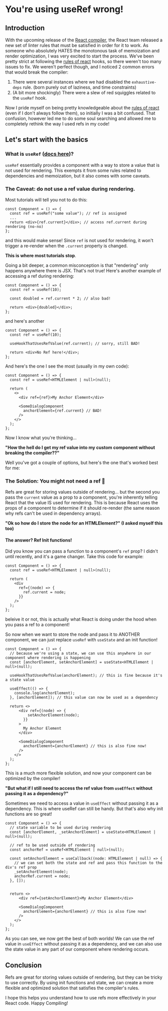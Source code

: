 # You're using useRef wrong!

## Introduction

With the upcoming release of the [React compiler](https://react.dev/learn/react-compiler), the React team released a new set of linter rules that must be satisfied in order for it to work.
As someone who absolutely HATES the monotonous task of memoization and render optimization, I was very excited to start the process.
We've been pretty strict at following the [rules of react](https://react.dev/reference/rules) hooks, so there weren't too many issues to fix.
We weren't perfect though, and I noticed 2 common errors that would break the compiler:

1. There were several instances where we had disabled the `exhaustive-deps` rule. (born purely out of laziness, and time constraints)
2. (A bit more shockingly) There were a slew of red squiggles related to the `useRef` hook.

Now I pride myself on being pretty knowledgeable about the [rules of react](https://react.dev/reference/rules) (even if I don't always follow them), so initially I was a bit confused. That confusion, however led me to do some soul searching and allowed me to completely rethink the way I used refs in my code!

## Let's start with the basics

### What is `useRef` ([docs here](https://react.dev/reference/react/useRef))?

`useRef` essentially provides a component with a way to store a value that is not used for rendering.
This exempts it from some rules related to dependencies and memoization, but it also comes with some caveats.

### The Caveat: do not use a ref value during rendering.

Most tutorials will tell you not to do this:

```tsx
const Component = () => {
  const ref = useRef("some value"); // ref is assigned
  ...
  return <div>{ref.current}</div>; // access ref.current during rendering (no-no)
};
```

and this would make sense! Since `ref` is not used for rendering, it won't trigger a re-render when the `.current` property is changed.

**This is where most tutorials stop**.

Going a bit deeper, a common misconception is that "rendering" only happens anywhere there is JSX. That's not true! Here's another example of accessing a ref during rendering:

```tsx
const Component = () => {
  const ref = useRef(10);

  const doubled = ref.current * 2; // also bad!

  return <div>{doubled}</div>;
};
```

and here's another

```tsx
const Component = () => {
  const ref = useRef(10);

  useHookThatUsesRefValue(ref.current); // sorry, still BAD!

  return <div>No Ref here!</div>;
};
```

And here's the one I see the most (usually in my own code):

```tsx
const Component = () => {
  const ref = useRef<HTMLElement | null>(null);

  return (
    <>
      <div ref={ref}>My Anchor Element</div>

      <SomeDialogComponent
        anchorElement={ref.current} // BAD!
      />
    </>
  );
};
```

Now I know what you're thinking...

**"How the hell do I get my ref value into my custom component without breaking the compiler??"**

Well you've got a couple of options, but here's the one that's worked best for me:

### The Solution: You might not need a ref 🤯

Refs are great for storing values outside of rendering... but the second you pass the `current` value as a prop to a component, you're inherently telling React that the value IS used for rendering. This is because React uses the props of a component to determine if it should re-render (the same reason why refs can't be used in dependency arrays).

**"Ok so how do I store the node for an HTMLElement?" (I asked myself this too)**

#### The answer? Ref Init functions!

Did you know you can pass a function to a component's `ref` prop? I didn't until recently, and it's a game changer. Take this code for example:

```tsx
const Component = () => {
  const ref = useRef<HTMLElement | null>(null);

  return (
    <div
      ref={(node) => {
        ref.current = node;
      }}
    />
  );
};
```

beleive it or not, this is actually what React is doing under the hood when you pass a ref to a component!

So now when we want to store the node and pass it to ANOTHER component, we can just replace `useRef` with `useState` and an init function!

```tsx
const Component = () => {
  // because we're using a state, we can use this anywhere in our component where rendering is happening
  const [anchorElement, setAnchorElement] = useState<HTMLElement | null>(null);

  useHookThatUsesRefValue(anchorElement); // this is fine because it's a state value

  useEffect(() => {
    console.log(anchorElement);
  }, [anchorElement]); // this value can now be used as a dependency

  return <>
      <div ref={(node) => {
          setAnchorElement(node);
        }}
      >
        My Anchor Element
      </div>

      <SomeDialogComponent
        anchorElement={anchorElement} // this is also fine now!
      />
    </>
  );
};
```

This is a much more flexible solution, and now your component can be optimized by the compiler!

**"But what if I still need to access the ref value from `useEffect` without passing it as a dependency?"**

Sometimes we need to access a value in `useEffect` without passing it as a dependency. This is where useRef can still be handy. But that's also why init functions are so great!

```tsx
const Component = () => {
  // state variable to be used during rendering
  const [anchorElement, _setAnchorElement] = useState<HTMLElement | null>(null);

  // ref to be used outside of rendering
  const anchorRef = useRef<HTMLElement | null>(null);

  const setAnchorElement = useCallback((node: HTMLElement | null) => {
    // we can set both the state and ref and pass this function to the div's ref prop
    _setAnchorElement(node);
    anchorRef.current = node;
  }, []);


  return <>
      <div ref={setAnchorElement}>My Anchor Element</div>

      <SomeDialogComponent
        anchorElement={anchorElement} // this is also fine now!
      />
    </>
  );
};
```

As you can see, we now get the best of both worlds! We can use the ref value in `useEffect` without passing it as a dependency, and we can also use the state value in any part of our component where rendering occurs.

## Conclusion

Refs are great for storing values outside of rendering, but they can be tricky to use correctly.
By using init functions and state, we can create a more flexible and optimized solution that satisfies the compiler's rules.

I hope this helps you understand how to use refs more effectively in your React code. Happy Compiling!
